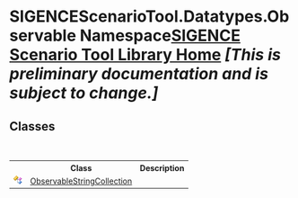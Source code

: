 # SIGENCEScenarioTool.Datatypes.Observable Namespace<a href="https://github.com/ObiWanLansi/SIGENCE-Scenario-Tool">SIGENCE Scenario Tool Library Home</a> _**\[This is preliminary documentation and is subject to change.\]**_

## Classes
&nbsp;<table><tr><th></th><th>Class</th><th>Description</th></tr><tr><td>![Public class](media/pubclass.gif "Public class")</td><td><a href="7dbcc295-95e6-11a6-7efb-179dab250795.md">ObservableStringCollection</a></td><td></td></tr></table>&nbsp;
